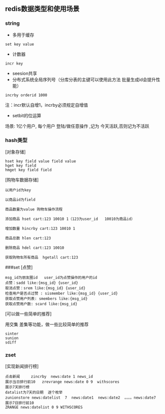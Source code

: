 ## redis数据类型和使用场景

### string

- 多用于缓存
```$xslt
set key value
```

- 计数器
```$xslt
incr key
```

- seesion共享
- 分布式系统全局序列号（分库分表的主键可以使用此方法  批量生成id会提升性能）
```$xslt
incrby orderid 1000
```
注：incr默认自增1，incrby必须规定自增值

- setbit的位运算

场景: 1亿个用户, 每个用户 登陆/做任意操作 ,记为 今天活跃,否则记为不活跃

### hash类型
[对象存储]
```$xslt
hset key field value field value
hget key field
hmget key field field
```
[购物车数据存储]
```$xslt
以用户id为key

以商品id为field

商品数量为value 购物车操作流程

添加商品 hset cart:123 10010 1（123为user_id   10010为商品id）

增加数量 hincrby cart:123 10010 1

商品总数 hlen cart:123

删除商品 hdel cart:123 10010

获取购物车所有商品  hgetall cart:123
```
###set
[点赞]
```$xslt
msg_id为朋友圈id   user_id为点赞操作的用户的id
点赞：sadd like:{msg_id} {user_id}
取消点赞：srem like:{msg_id} {user_id}
检查用户是否点过赞 : sismember like:{msg_id} {user_id}
获取点赞用户列表: smembers like:{msg_id}
获取点赞用户数: scard like:{msg_id}
```
[可以做一些简单的推荐]

用交集 差集等功能，做一些比较简单的推荐
```$xslt
sinter
sunion
sdiff
```

### zset
[实现新闻排行榜]
```$xslt
点击新闻     zincrby  news:date 1 news_id
展示当日排行前10   zrevrange news:date 0 9  withscores
展示7天排行榜
datalist为7天的日期  逐个枚举
zunionstore news:datelist  7  news:date1  news:date2  。。。。news:date7
展示7日排行前10
ZRANGE news:datelist 0 9 WITHSCORES
```




























